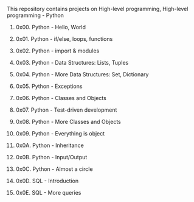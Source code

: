 This repository contains projects on High-level programming, High-level programming - Python

1. 0x00. Python - Hello, World

2. 0x01. Python - if/else, loops, functions

3. 0x02. Python - import & modules

4. 0x03. Python - Data Structures: Lists, Tuples

5. 0x04. Python - More Data Structures: Set, Dictionary

6. 0x05. Python - Exceptions

7. 0x06. Python - Classes and Objects

8. 0x07. Python - Test-driven development

9. 0x08. Python - More Classes and Objects

10. 0x09. Python - Everything is object

11. 0x0A. Python - Inheritance

12. 0x0B. Python - Input/Output

13. 0x0C. Python - Almost a circle

14. 0x0D. SQL - Introduction

15. 0x0E. SQL - More queries
